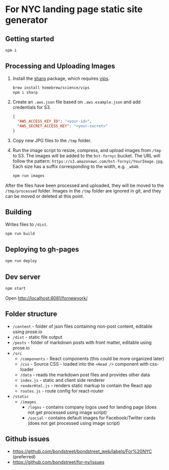 # For NYC landing page static site generator

## Getting started

```sh
npm i
```

## Processing and Uploading Images

1. Install the [sharp](http://sharp.dimens.io/en/stable/) package, which requires [vips](https://github.com/jcupitt/libvips).

    ```sh
    brew install homebrew/science/vips
    npm i sharp
    ```

2. Create an `.aws.json` file based on `.aws.example.json` and add credentials for S3.

    ```json
    {
      "AWS_ACCESS_KEY_ID": "<your-id>",
      "AWS_SECRET_ACCESS_KEY": "<your-secret>"
    }
    ```

3. Copy new JPG files to the `/tmp` folder.

4. Run the image script to resize, compress, and upload images from `/tmp` to S3.
The images will be added to the `bst-fornyc` bucket.
The URL will follow the pattern: `https://s3.amazonaws.com/bst-fornyc/YourImage.jpg`.
Each size has a suffix corresponding to the width, e.g. `_w640`.

    ```sh
    npm run images
    ```

After the files have been processed and uploaded, they will be moved to the `/tmp/processed` folder. Images in the `/tmp` folder are ignored in git, and they can be moved or deleted at this point.

## Building
Writes files to `/dist`.

```sh
npm run build
```

## Deploying to gh-pages

```sh
npm run deploy
```

## Dev server

```sh
npm start
```

Open <http://localhost:8081/fornewyork/>


## Folder structure

- `/content` - folder of json files containing non-post content, editable using prose.io
- `/dist` - static file output
- `/posts` - folder of markdown posts with front matter, editable using prose.io
- `/src`
  - `/components` - React components (this could be more organized later)
  - `/css` - Source CSS - loaded into the `<Head />` component with css-loader
  - `/data` - reads the markdown post files and provides other data
  - `index.js` - static and client side renderer
  - `renderHtml.js` - renders static markup to contain the React app
  - `routes.js` - route config for react-router
- `/static`
  - `/images`
    - `/logos` - contains company logos used for landing page (does not get processed using image script)
    - `/social` - contains default images for Facebook/Twitter cards (does not get processed using image script)

## Github issues

- https://github.com/bondstreet/bondstreet_web/labels/For%20NYC (preferred)
- https://github.com/bondstreet/for-ny/issues

